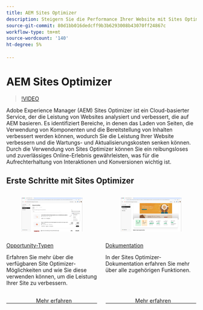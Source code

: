 ```yaml
---
title: AEM Sites Optimizer
description: Steigern Sie die Performance Ihrer Website mit Sites Optimizer - verbessern Sie die Geschwindigkeit, senken Sie die Kosten und erhöhen Sie die Zuverlässigkeit für eine bessere Interaktion.
source-git-commit: 80d1bb016dedcff9b3b6293008b43070ff24867c
workflow-type: tm+mt
source-wordcount: '140'
ht-degree: 5%

---
```



# AEM Sites Optimizer

>[!VIDEO](https://video.tv.adobe.com/v/3455085/?learn=on&enablevpops)

Adobe Experience Manager (AEM) Sites Optimizer ist ein Cloud-basierter Service, der die Leistung von Websites analysiert und verbessert, die auf AEM basieren. Es identifiziert Bereiche, in denen das Laden von Seiten, die Verwendung von Komponenten und die Bereitstellung von Inhalten verbessert werden können, wodurch Sie die Leistung Ihrer Website verbessern und die Wartungs- und Aktualisierungskosten senken können. Durch die Verwendung von Sites Optimizer können Sie ein reibungsloses und zuverlässiges Online-Erlebnis gewährleisten, was für die Aufrechterhaltung von Interaktionen und Konversionen wichtig ist.

## Erste Schritte mit Sites Optimizer

<!-- CARDS 

* ./opportunity-types/overview.md
   {title=Opportunity types}
   {description = Learn about the available Site Optimizer opportunities and how to use them to improve your site's performance.}
* ./documentation/overview.md
  * {title=Documentation}
  * {description=Explore the Sites Optimizer documentation to learn about all its capabilities.}

-->
<!-- START CARDS HTML - DO NOT MODIFY BY HAND -->
<div class="columns">
    <div class="column is-half-tablet is-half-desktop is-one-third-widescreen" aria-label="Opportunity types">
        <div class="card" style="height: 100%; display: flex; flex-direction: column; height: 100%;">
            <div class="card-image">
                <figure class="image x-is-16by9">
                    <a href="./opportunity-types/overview.md" title="Opportunity-Typen" target="_blank" rel="referrer">
                        <img class="is-bordered-r-small" src="opportunity-types/assets/overview/hero.png" alt="Opportunity-Typen"
                             style="width: 100%; aspect-ratio: 16 / 9; object-fit: cover; overflow: hidden; display: block; margin: auto;">
                    </a>
                </figure>
            </div>
            <div class="card-content is-padded-small" style="display: flex; flex-direction: column; flex-grow: 1; justify-content: space-between;">
                <div class="top-card-content">
                    <p class="headline is-size-6 has-text-weight-bold">
                        <a href="./opportunity-types/overview.md" target="_blank" rel="referrer" title="Opportunity-Typen">Opportunity-Typen</a>
                    </p>
                    <p class="is-size-6">Erfahren Sie mehr über die verfügbaren Site Optimizer-Möglichkeiten und wie Sie diese verwenden können, um die Leistung Ihrer Site zu verbessern.</p>
                </div>
                <a href="./opportunity-types/overview.md" target="_blank" rel="referrer" class="spectrum-Button spectrum-Button--outline spectrum-Button--primary spectrum-Button--sizeM" style="align-self: flex-start; margin-top: 1rem;">
                    <span class="spectrum-Button-label has-no-wrap has-text-weight-bold">Mehr erfahren</span>
                </a>
            </div>
        </div>
    </div>
    <div class="column is-half-tablet is-half-desktop is-one-third-widescreen" aria-label="Documentation">
        <div class="card" style="height: 100%; display: flex; flex-direction: column; height: 100%;">
            <div class="card-image">
                <figure class="image x-is-16by9">
                    <a href="./documentation/overview.md" title="Dokumentation" target="_blank" rel="referrer">
                        <img class="is-bordered-r-small" src="documentation/assets/overview/hero.png" alt="Dokumentation"
                             style="width: 100%; aspect-ratio: 16 / 9; object-fit: cover; overflow: hidden; display: block; margin: auto;">
                    </a>
                </figure>
            </div>
            <div class="card-content is-padded-small" style="display: flex; flex-direction: column; flex-grow: 1; justify-content: space-between;">
                <div class="top-card-content">
                    <p class="headline is-size-6 has-text-weight-bold">
                        <a href="./documentation/overview.md" target="_blank" rel="referrer" title="Dokumentation">Dokumentation</a>
                    </p>
                    <p class="is-size-6">In der Sites Optimizer-Dokumentation erfahren Sie mehr über alle zugehörigen Funktionen.</p>
                </div>
                <a href="./documentation/overview.md" target="_blank" rel="referrer" class="spectrum-Button spectrum-Button--outline spectrum-Button--primary spectrum-Button--sizeM" style="align-self: flex-start; margin-top: 1rem;">
                    <span class="spectrum-Button-label has-no-wrap has-text-weight-bold">Mehr erfahren</span>
                </a>
            </div>
        </div>
    </div>
</div>
<!-- END CARDS HTML - DO NOT MODIFY BY HAND -->
